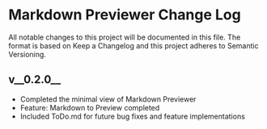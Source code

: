 # Markdown Previewer Change Log
All notable changes to this project will be documented in this file.
The format is based on Keep a Changelog and this project adheres to Semantic Versioning.

## v__0.2.0__

- Completed the minimal view of Markdown Previewer
- Feature: Markdown to Preview completed
- Included ToDo.md for future bug fixes and feature implementations